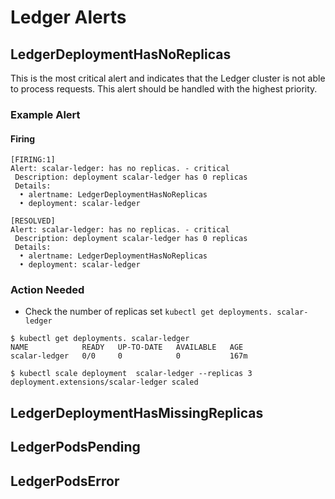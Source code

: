 # Ledger Alerts

## LedgerDeploymentHasNoReplicas

This is the most critical alert and indicates that the Ledger cluster is not able to process requests. This alert should be handled with the highest priority.

### Example Alert

#### Firing

```console
[FIRING:1]
Alert: scalar-ledger: has no replicas. - critical
 Description: deployment scalar-ledger has 0 replicas
 Details:
  • alertname: LedgerDeploymentHasNoReplicas
  • deployment: scalar-ledger
```

```console
[RESOLVED]
Alert: scalar-ledger: has no replicas. - critical
 Description: deployment scalar-ledger has 0 replicas
 Details:
  • alertname: LedgerDeploymentHasNoReplicas
  • deployment: scalar-ledger
```

### Action Needed

* Check the number of replicas set `kubectl get deployments. scalar-ledger`

```console
$ kubectl get deployments. scalar-ledger
NAME            READY   UP-TO-DATE   AVAILABLE   AGE
scalar-ledger   0/0     0            0           167m
```

```console
$ kubectl scale deployment  scalar-ledger --replicas 3
deployment.extensions/scalar-ledger scaled
```

## LedgerDeploymentHasMissingReplicas

## LedgerPodsPending

## LedgerPodsError

